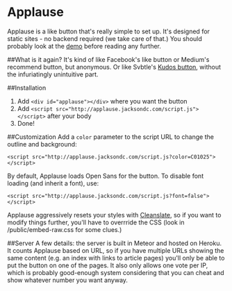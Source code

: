 Applause
========

Applause is a like button that's really simple to set up. It's designed for static sites - no backend required (we take care of that.) You should probably look at the [demo](http://jacksondc.com/applause) before reading any further.

##What is it again?
It's kind of like Facebook's like button or Medium's recommend button, but anonymous. Or like Svbtle's [Kudos button](http://dcurt.is/unkudo), without the infuriatingly unintuitive part.

##Installation
1. Add `<div id="applause"></div>` where you want the button
2. Add `<script src="http://applause.jacksondc.com/script.js"></script>` after your body
3. Done!

##Customization
Add a `color` parameter to the script URL to change the outline and background:

```
<script src="http://applause.jacksondc.com/script.js?color=C01025"></script>
```

By default, Applause loads Open Sans for the button. To disable font loading (and inherit a font), use:

```
<script src="http://applause.jacksondc.com/script.js?font=false"></script>
```

Applause aggressively resets your styles with [Cleanslate](https://github.com/premasagar/cleanslate), so if you want to modify things further, you'll have to overrride the CSS (look in /public/embed-raw.css for some clues.)

##Server
A few details: the server is built in Meteor and hosted on Heroku. It counts Applause based on URL, so if you have multiple URLs showing the same content (e.g. an index with links to article pages) you'll only be able to put the button on one of the pages. It also only allows one vote per IP, which is probably good-enough system considering that you can cheat and show whatever number you want anyway.

